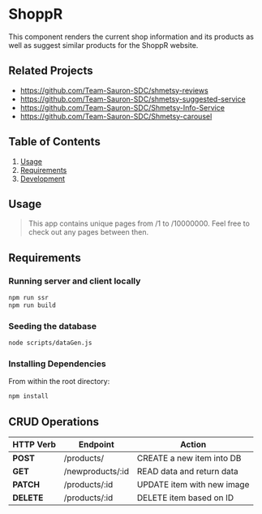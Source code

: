 # ShoppR

This component renders the current shop information and its products as well as suggest similar products for the ShoppR website.

## Related Projects

  - https://github.com/Team-Sauron-SDC/shmetsy-reviews
  - https://github.com/Team-Sauron-SDC/shmetsy-suggested-service
  - https://github.com/Team-Sauron-SDC/Shmetsy-Info-Service
  - https://github.com/Team-Sauron-SDC/Shmetsy-carousel

## Table of Contents

1. [Usage](#Usage)
1. [Requirements](#requirements)
1. [Development](#development)

## Usage

> This app contains unique pages from /1 to /10000000. Feel free to check out any pages between then. 


## Requirements

### Running server and client locally

```sh
npm run ssr
npm run build
```

### Seeding the database

```sh
node scripts/dataGen.js
```

### Installing Dependencies

From within the root directory:

```sh
npm install
```


## CRUD Operations

| HTTP Verb |           Endpoint         |            Action            |
|-----------| -------------------------- | ---------------------------- |
| **POST**  |         /products/         |  CREATE a new item into DB   |
| **GET**   |       /newproducts/:id     |  READ data and return data   |
| **PATCH** |       /products/:id        |  UPDATE item with new image  |
| **DELETE**|       /products/:id        |  DELETE item based on ID     |
